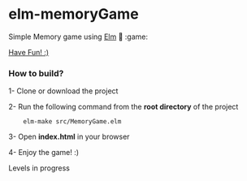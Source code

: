 # elm-memoryGame
Simple Memory game using [Elm](http://elm-lang.org/) :tada: :game:

[Have Fun! :) ](http://nazanin1369.github.io/elm-memoryGame/)

### How to build?
1- Clone or download the project

2- Run the following command from the **root directory** of the project

        elm-make src/MemoryGame.elm

3- Open **index.html** in your browser

4- Enjoy the game! :)

Levels in progress
